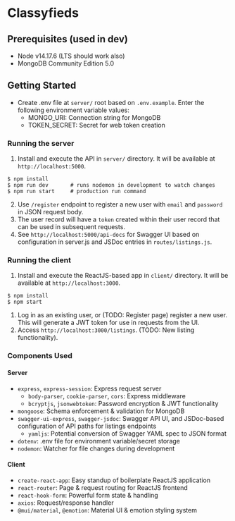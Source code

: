 # Classyfieds

## Prerequisites (used in dev)
- Node v14.17.6 (LTS should work also)
- MongoDB Community Edition 5.0

## Getting Started
- Create .env file at `server/` root based on `.env.example`. Enter the following environment variable values:
  - MONGO_URI: Connection string for MongoDB
  - TOKEN_SECRET: Secret for web token creation

### Running the server
1. Install and execute the API in `server/` directory. It will be available at `http://localhost:5000`.
```
$ npm install
$ npm run dev       # runs nodemon in development to watch changes
$ npm run start     # production run command
```
2. Use `/register` endpoint to register a new user with `email` and `password` in JSON request body.
3. The user record will have a `token` created within their user record that can be used in subsequent requests.
4. See `http://localhost:5000/api-docs` for Swagger UI based on configuration in server.js and JSDoc entries in `routes/listings.js`.

### Running the client
1. Install and execute the ReactJS-based app in `client/` directory. It will be available at `http://localhost:3000`.
```
$ npm install
$ npm start
```
1. Log in as an existing user, or (TODO: Register page) register a new user. This will generate a JWT token for use in requests from the UI.
2. Access `http://localhost:3000/listings`. (TODO: New listing functionality).

### Components Used

#### Server
- `express`, `express-session`: Express request server
  - `body-parser`, `cookie-parser`, `cors`: Express middleware
  - `bcryptjs`, `jsonwebtoken`: Password encryption & JWT functionality
- `mongoose`: Schema enforcement & validation for MongoDB
- `swagger-ui-express`, `swagger-jsdoc`: Swagger API UI, and JSDoc-based configuration of API paths for listings endpoints
  - `yamljs`: Potential conversion of Swagger YAML spec to JSON format
- `dotenv`: .env file for environment variable/secret storage
- `nodemon`: Watcher for file changes during development

#### Client
- `create-react-app`: Easy standup of boilerplate ReactJS application
- `react-router`: Page & request routing for ReactJS frontend
- `react-hook-form`: Powerful form state & handling
- `axios`: Request/response handler
- `@mui/material`, `@emotion`: Material UI & emotion styling system